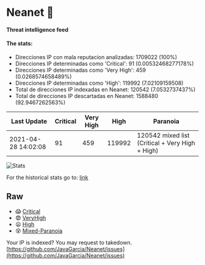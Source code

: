 # Neanet :hocho:
#### Threat intelligence feed
#### The stats:

- Direcciones IP con mala reputacion analizadas: 1709022 (100%)
- Direcciones IP determinadas como 'Critical':  91 (0.00532468277178%)
- Direcciones IP determinadas como 'Very High':  459 (0.0268574658489%)
- Direcciones IP determinadas como 'High':  119992 (7.02109159508)
- Total de direcciones IP indexadas en Neanet:  120542 (7.0532737437%)
- Total de direcciones IP descartadas en Neanet:  1588480 (92.9467262563%)

| Last Update | Critical | Very High | High | Paranoia |
| --- | --- | --- | --- | --- |
| 2021-04-28 14:02:08 | 91 | 459 | 119992 | 120542 mixed list (Critical + Very High + High)|

![Stats](https://docs.google.com/spreadsheets/d/e/2PACX-1vSnaNMIXVabIpDJjufMlzH7poXnshF3mgd8Is1g9ytUEzVsP5my4Trn8f-xkoLLQ38xpL3HtmUexLo6/pubchart?oid=501124687&format=image)

For the historical stats go to: [link](/stats.csv)
## Raw
- :scream: [Critical](https://raw.githubusercontent.com/JavaGarcia/Neanet/master/blacklists/neanet_critical.txt)
- :fearful: [VeryHigh](https://raw.githubusercontent.com/JavaGarcia/Neanet/master/blacklists/neanet_veryHigh.txtt)
- :frowning: [High](https://raw.githubusercontent.com/JavaGarcia/Neanet/master/blacklists/neanet_high.txt)
- :dizzy_face: [Mixed-Paranoia](https://raw.githubusercontent.com/JavaGarcia/Neanet/master/blacklists/neanet_all.txt)


Your IP is indexed? You may request to takedown. [https://github.com/JavaGarcia/Neanet/issues](https://github.com/JavaGarcia/Neanet/issues)




























































































































































































































































































































































































































































































































































































































































































































































































































































































































































































































































































































































































































































































































































































































































































































































































































































































































































































































































































































































































































































































































































































































































































































































































































































































































































































































































































































































































































































































































































































































































































































































































































































































































































































































































































































































































































































































































































































































































































































































































































































































































































































































































































































































































































































































































































































































































































































































































































































































































































































































































































































































































































































































































































































































































































































































































































































































































































































































































































































































































































































































































































